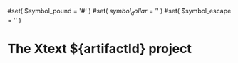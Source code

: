 #set( $symbol_pound = '#' )
#set( $symbol_dollar = '$' )
#set( $symbol_escape = '\' )
# The Xtext ${artifactId} project
